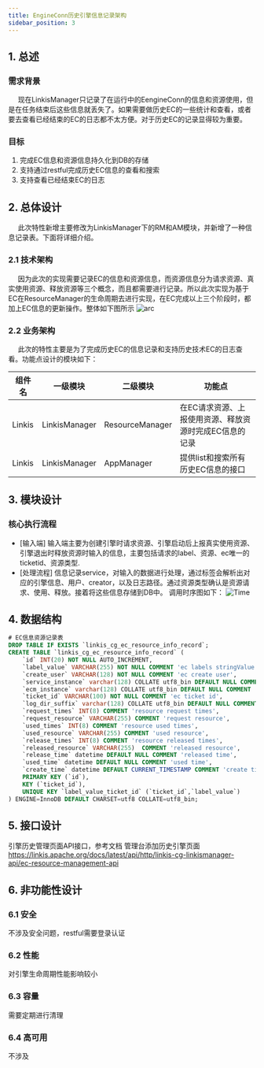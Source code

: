 ```yaml
---
title: EngineConn历史引擎信息记录架构
sidebar_position: 3
---
```


## 1. 总述

### 需求背景

&nbsp;&nbsp;&nbsp;&nbsp;&nbsp;现在LinkisManager只记录了在运行中的EengineConn的信息和资源使用，但是在任务结束后这些信息就丢失了。如果需要做历史EC的一些统计和查看，或者要去查看已经结束的EC的日志都不太方便。对于历史EC的记录显得较为重要。

### 目标

1. 完成EC信息和资源信息持久化到DB的存储
2. 支持通过restful完成历史EC信息的查看和搜索
3. 支持查看已经结束EC的日志

## 2. 总体设计

&nbsp;&nbsp;&nbsp;&nbsp;&nbsp;此次特性新增主要修改为LinkisManager下的RM和AM模块，并新增了一种信息记录表。下面将详细介绍。

### 2.1 技术架构

&nbsp;&nbsp;&nbsp;&nbsp;&nbsp;因为此次的实现需要记录EC的信息和资源信息，而资源信息分为请求资源、真实使用资源、释放资源等三个概念，而且都需要进行记录。所以此次实现为基于EC在ResourceManager的生命周期去进行实现，在EC完成以上三个阶段时，都加上EC信息的更新操作。整体如下图所示
![arc](/Images/Architecture/LinkisManager/ecHistoryArc.png)

### 2.2 业务架构

&nbsp;&nbsp;&nbsp;&nbsp;&nbsp;此次的特性主要是为了完成历史EC的信息记录和支持历史技术EC的日志查看。功能点设计的模块如下：

| 组件名| 一级模块 | 二级模块 | 功能点 |
|---|---|---|---|
| Linkis | LinkisManager | ResourceManager| 在EC请求资源、上报使用资源、释放资源时完成EC信息的记录|
| Linkis | LinkisManager | AppManager| 提供list和搜索所有历史EC信息的接口|

## 3. 模块设计

### 核心执行流程

- [输入端] 输入端主要为创建引擎时请求资源、引擎启动后上报真实使用资源、引擎退出时释放资源时输入的信息，主要包括请求的label、资源、ec唯一的ticketid、资源类型.
- [处理流程] 信息记录service，对输入的数据进行处理，通过标签会解析出对应的引擎信息、用户、creator，以及日志路径。通过资源类型确认是资源请求、使用、释放。接着将这些信息存储到DB中。
调用时序图如下：
![Time](/Images/Architecture/LinkisManager/ecHistoryTime.png)

## 4. 数据结构

```sql
# EC信息资源记录表
DROP TABLE IF EXISTS `linkis_cg_ec_resource_info_record`;
CREATE TABLE `linkis_cg_ec_resource_info_record` (
    `id` INT(20) NOT NULL AUTO_INCREMENT,
    `label_value` VARCHAR(255) NOT NULL COMMENT 'ec labels stringValue',
    `create_user` VARCHAR(128) NOT NULL COMMENT 'ec create user',
    `service_instance` varchar(128) COLLATE utf8_bin DEFAULT NULL COMMENT 'ec instance info',
    `ecm_instance` varchar(128) COLLATE utf8_bin DEFAULT NULL COMMENT 'ecm instance info ',
    `ticket_id` VARCHAR(100) NOT NULL COMMENT 'ec ticket id',
    `log_dir_suffix` varchar(128) COLLATE utf8_bin DEFAULT NULL COMMENT 'log path',
    `request_times` INT(8) COMMENT 'resource request times',
    `request_resource` VARCHAR(255) COMMENT 'request resource',
    `used_times` INT(8) COMMENT 'resource used times',
    `used_resource` VARCHAR(255) COMMENT 'used resource',
    `release_times` INT(8) COMMENT 'resource released times',
    `released_resource` VARCHAR(255)  COMMENT 'released resource',
    `release_time` datetime DEFAULT NULL COMMENT 'released time',
    `used_time` datetime DEFAULT NULL COMMENT 'used time',
    `create_time` datetime DEFAULT CURRENT_TIMESTAMP COMMENT 'create time',
    PRIMARY KEY (`id`),
    KEY (`ticket_id`),
    UNIQUE KEY `label_value_ticket_id` (`ticket_id`,`label_value`)
) ENGINE=InnoDB DEFAULT CHARSET=utf8 COLLATE=utf8_bin;
```

## 5. 接口设计

引擎历史管理页面API接口，参考文档  管理台添加历史引擎页面  
<https://linkis.apache.org/docs/latest/api/http/linkis-cg-linkismanager-api/ec-resource-management-api>

## 6. 非功能性设计

### 6.1 安全

不涉及安全问题，restful需要登录认证

### 6.2 性能

对引擎生命周期性能影响较小

### 6.3 容量

需要定期进行清理

### 6.4 高可用

不涉及
